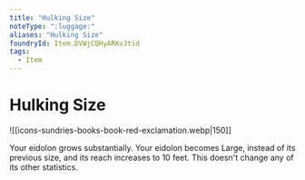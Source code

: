 ```yaml
---
title: "Hulking Size"
noteType: ":luggage:"
aliases: "Hulking Size"
foundryId: Item.DVWjCQHyARKvJtid
tags:
  - Item
---
```


# Hulking Size
![[icons-sundries-books-book-red-exclamation.webp|150]]

Your eidolon grows substantially. Your eidolon becomes Large, instead of its previous size, and its reach increases to 10 feet. This doesn't change any of its other statistics.
